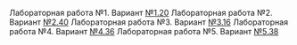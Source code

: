 Лабораторная работа №1. Вариант [№1.20](lab_1/)
Лабораторная работа №2. Вариант [№2.40](lab_2/)
Лабораторная работа №3. Вариант [№3.16](lab_3/)
Лабораторная работа №4. Вариант [№4.36](lab_4/)
Лабораторная работа №5. Вариант [№5.38](lab_5/)
